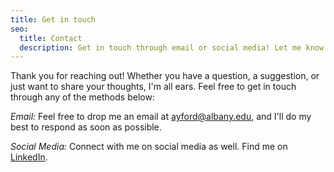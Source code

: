 ```yaml
---
title: Get in touch
seo:
  title: Contact
  description: Get in touch through email or social media! Let me know how I can help.
---
```


Thank you for reaching out! Whether you have a question, a suggestion, or just want to share your thoughts, I'm all ears. Feel free to get in touch through any of the methods below:

_Email:_
Feel free to drop me an email at [ayford@albany.edu](mailto:ayford@albany.edu), and I'll do my best to respond as soon as possible.

_Social Media:_
Connect with me on social media as well. Find me on [LinkedIn](https://www.linkedin.com/in/angel-ford-edd-1ba6bb38).
